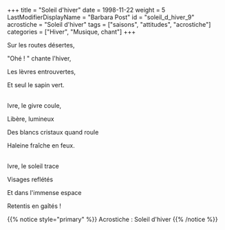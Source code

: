+++
title = "Soleil d'hiver"
date = 1998-11-22
weight = 5
LastModifierDisplayName = "Barbara Post"
id = "soleil_d_hiver_9"
acrostiche = "Soleil d'hiver"
tags = ["saisons", "attitudes", "acrostiche"]
categories = ["Hiver", "Musique, chant"]
+++

Sur les routes désertes,

"Ohé ! " chante l'hiver,

Les lèvres entrouvertes,

Et seul le sapin vert.

 \
Ivre, le givre coule,

Libère, lumineux

Des blancs cristaux quand roule

Haleine fraîche en feux.

 \
Ivre, le soleil trace

Visages reflétés

Et dans l'immense espace

Retentis en gaîtés !

{{% notice style="primary" %}}
Acrostiche : Soleil d'hiver
{{% /notice %}}

